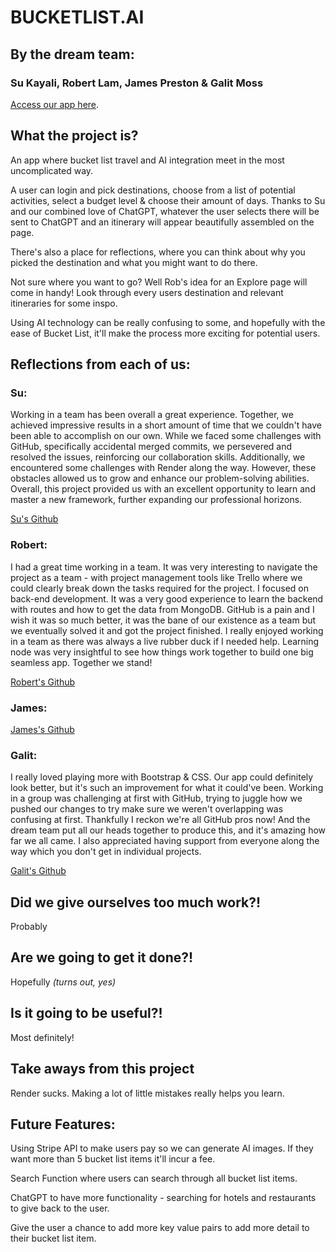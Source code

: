 # BUCKETLIST.AI
## By the dream team:
### Su Kayali, Robert Lam, James Preston & Galit Moss

[Access our app here](https://render-express-dreamt.onrender.com).

## What the project is?

An app where bucket list travel and AI integration meet in the most uncomplicated way. 

A user can login and pick destinations, choose from a list of potential activities, select a budget level & choose their amount of days. Thanks to Su and our combined love of ChatGPT, whatever the user selects there will be sent to ChatGPT and an itinerary will appear beautifully assembled on the page.

There's also a place for reflections, where you can think about why you picked the destination and what you might want to do there.

Not sure where you want to go? Well Rob's idea for an Explore page will come in handy! Look through every users destination and relevant itineraries for some inspo.

Using AI technology can be really confusing to some, and hopefully with the ease of Bucket List, it'll make the process more exciting for potential users.

## Reflections from each of us:
### Su:
Working in a team has been overall a great experience. Together, we achieved impressive results in a short amount of time that we couldn't have been able to accomplish on our own. While we faced some challenges with GitHub, specifically accidental merged commits, we persevered and resolved the issues, reinforcing our collaboration skills. Additionally, we encountered some challenges with Render along the way. However, these obstacles allowed us to grow and enhance our problem-solving abilities. Overall, this project provided us with an excellent opportunity to learn and master a new framework, further expanding our professional horizons.

[Su's Github](https://github.com/kayasuu)


### Robert:
I had a great time working in a team. It was very interesting to navigate the project as a team - with project management tools like Trello where we could clearly break down the tasks required for the project. I focused on back-end development. It was a very good experience to learn the backend with routes and how to get the data from MongoDB. GitHub is a pain and I wish it was so much better, it was the bane of our existence as a team but we eventually solved it and got the project finished. I really enjoyed working in a team as there was always a live rubber duck if I needed help. Learning node was very insightful to see how things work together to build one big seamless app. Together we stand!

[Robert's Github](https://github.com/RobLam22)
### James:


[James's Github](https://github.com/Jamespreston1)
### Galit:
I really loved playing more with Bootstrap & CSS. Our app could definitely look better, but it's such an improvement for what it could've been. Working in a group was challenging at first with GitHub, trying to juggle how we pushed our changes to try make sure we weren't overlapping was confusing at first. Thankfully I reckon we're all GitHub pros now! And the dream team put all our heads together to produce this, and it's amazing how far we all came. I also appreciated having support from everyone along the way which you don't get in individual projects.

[Galit's Github](https://github.com/gal333t)

## Did we give ourselves too much work?!
Probably

## Are we going to get it done?!
Hopefully *(turns out, yes)*

## Is it going to be useful?!
Most definitely!

## Take aways from this project
Render sucks. Making a lot of little mistakes really helps you learn.

## Future Features:
Using Stripe API to make users pay so we can generate AI images. If they want more than 5 bucket list items it'll incur a fee.

Search Function where users can search through all bucket list items.

ChatGPT to have more functionality - searching for hotels and restaurants to give back to the user.

Give the user a chance to add more key value pairs to add more detail to their bucket list item.